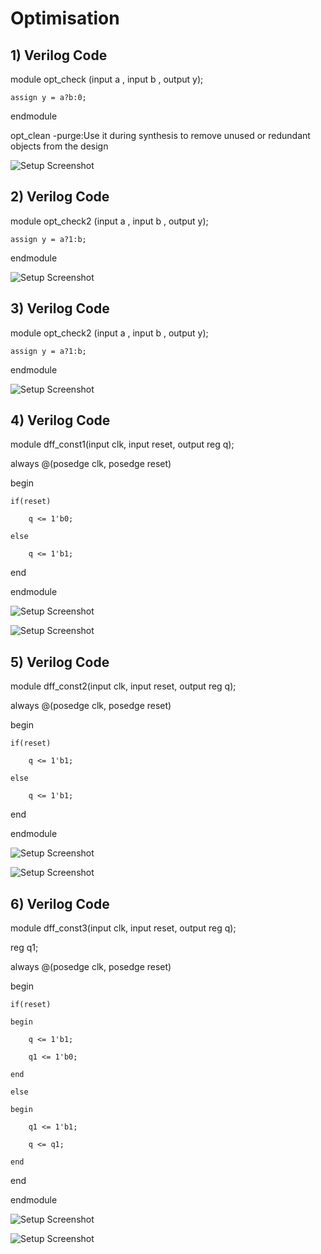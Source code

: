 # Optimisation

## 1) Verilog Code

module opt_check (input a , input b , output y);

	assign y = a?b:0;
  
endmodule

opt_clean -purge:Use it during synthesis to remove unused or redundant objects from the design

![Setup Screenshot](3optcheck.PNG)

## 2) Verilog Code

module opt_check2 (input a , input b , output y);

	assign y = a?1:b;
  
endmodule

![Setup Screenshot](3optcheckor.PNG)

## 3) Verilog Code

module opt_check2 (input a , input b , output y);

	assign y = a?1:b;
  
endmodule

![Setup Screenshot](3optcheck3and.PNG)

## 4) Verilog Code

module dff_const1(input clk, input reset, output reg q);

always @(posedge clk, posedge reset)

begin

	if(reset)
  
		q <= 1'b0;
    
	else
  
		q <= 1'b1;
end

endmodule

![Setup Screenshot](3dff1.PNG)

![Setup Screenshot](3dffconst1.PNG)

## 5) Verilog Code

module dff_const2(input clk, input reset, output reg q);

always @(posedge clk, posedge reset)

begin

	if(reset)
  
		q <= 1'b1;
    
	else
  
		q <= 1'b1;
    
end

endmodule

![Setup Screenshot](3dffalwaya1.PNG)

![Setup Screenshot](3dffcont2.PNG)

## 6) Verilog Code

module dff_const3(input clk, input reset, output reg q);

reg q1;

always @(posedge clk, posedge reset)

begin

	if(reset)

	begin

		q <= 1'b1;

		q1 <= 1'b0;

	end

	else

	begin

		q1 <= 1'b1;

		q <= q1;

	end

end

endmodule

![Setup Screenshot](3dff3.PNG)

![Setup Screenshot](3dffconst3.PNG)

